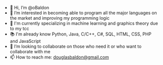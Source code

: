 - 👋 Hi, I’m @oBaldon
- 👀 I’m interested in becoming able to program all the major languages on the market and improving my programming logic
- 🌱 I'm currently specializing in machine learning and graphics theory due to my tcc
- 📚 I'm already know Python, Java, C/C++, C#, SQL, HTML, CSS, PHP and JavaScript
- 💞️ I’m looking to collaborate on those who need it or who want to collaborate with me
- 📫 How to reach me: douglasbaldon@gmail.com

<!---
oBaldon/oBaldon is a ✨ special ✨ repository because its `README.md` (this file) appears on your GitHub profile.
You can click the Preview link to take a look at your changes.
--->
